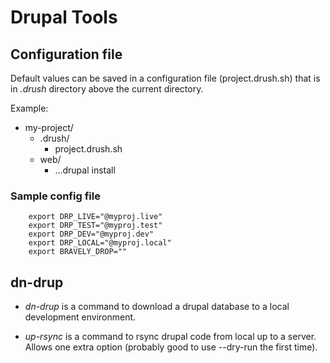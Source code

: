 # Drupal Tools

## Configuration file

Default values can be saved in a configuration file (project.drush.sh) that is in *.drush* directory above the 
current directory.

Example:

- my-project/ 
	- .drush/ 
   		* project.drush.sh
	- web/ 
   		* ...drupal install

### Sample config file

		export DRP_LIVE="@myproj.live"
		export DRP_TEST="@myproj.test"
		export DRP_DEV="@myproj.dev"
		export DRP_LOCAL="@myproj.local"
		export BRAVELY_DROP=""

## dn-drup

 - *dn-drup* is a command to download a drupal database to a local development environment.
    
 - *up-rsync* is a command to rsync drupal code from local up to a server. Allows one extra option (probably good to use --dry-run the first time).
